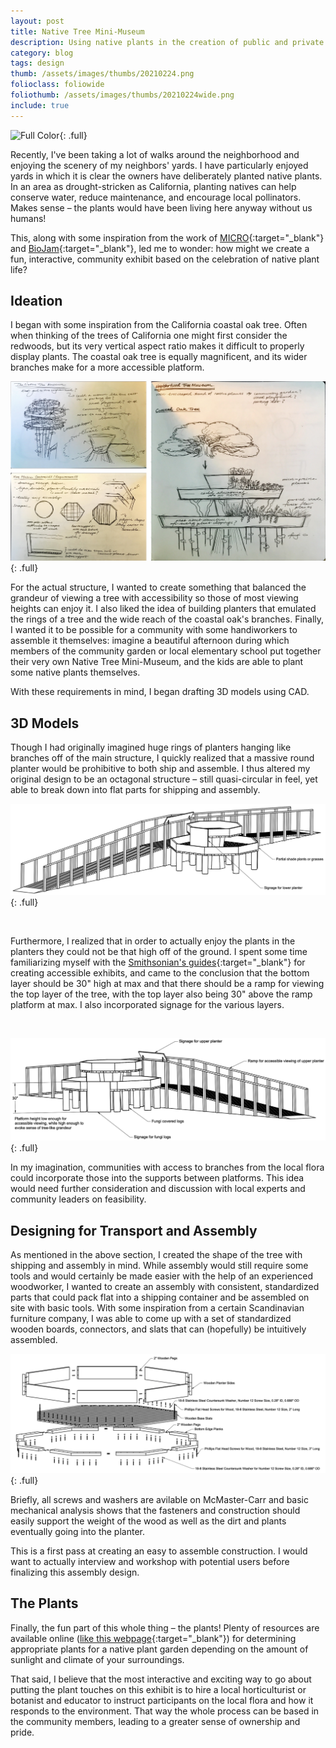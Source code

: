 ```yaml
---
layout: post
title: Native Tree Mini-Museum
description: Using native plants in the creation of public and private landscapes is an environmentally friendly way to introduce natural beauty into everyday spaces while reducing garden maintenance and encouraging local pollinators. Can we create a fun, interactive, educational display of these effects?
category: blog
tags: design
thumb: /assets/images/thumbs/20210224.png
folioclass: foliowide
foliothumb: /assets/images/thumbs/20210224wide.png
include: true
---
```


![Full Color](/assets/images/nativetree_color.png){: .full}

Recently, I've been taking a lot of walks around the neighborhood and enjoying the scenery of my neighbors' yards. I have particularly enjoyed yards in which it is clear the owners have deliberately planted native plants. In an area as drought-stricken as California, planting natives can help conserve water, reduce maintenance, and encourage local pollinators. Makes sense – the plants would have been living here anyway without us humans!

This, along with some inspiration from the work of [MICRO](https://micro.ooo/){:target="_blank"} and [BioJam](https://biojamcamp.weebly.com/){:target="_blank"}, led me to wonder: how might we create a fun, interactive, community exhibit based on the celebration of native plant life?

## Ideation

I began with some inspiration from the California coastal oak tree. Often when thinking of the trees of California one might first consider the redwoods, but its very vertical aspect ratio makes it difficult to properly display plants. The coastal oak tree is equally magnificent, and its wider branches make for a more accessible platform.

![Planter Ideation](/assets/images/nativetree_collage.png){: .full}

For the actual structure, I wanted to create something that balanced the grandeur of viewing a tree with accessibility so those of most viewing heights can enjoy it. I also liked the idea of building planters that emulated the rings of a tree and the wide reach of the coastal oak's branches. Finally, I wanted it to be possible for a community with some handiworkers to assemble it themselves: imagine a beautiful afternoon during which members of the community garden or local elementary school put together their very own Native Tree Mini-Museum, and the kids are able to plant some native plants themselves.

With these requirements in mind, I began drafting 3D models using CAD.

## 3D Models

Though I had originally imagined huge rings of planters hanging like branches off of the main structure, I quickly realized that a massive round planter would be prohibitive to both ship and assemble. I thus altered my original design to be an octagonal structure – still quasi-circular in feel, yet able to break down into flat parts for shipping and assembly.

![View 1](/assets/images/nativetree_view1.png){: .full}

&nbsp;

Furthermore, I realized that in order to actually enjoy the plants in the planters they could not be that high off of the ground. I spent some time familiarizing myself with the [Smithsonian's guides](https://access.si.edu/museum-professionals){:target="_blank"} for creating accessible exhibits, and came to the conclusion that the bottom layer should be 30" high at max and that there should be a ramp for viewing the top layer of the tree, with the top layer also being 30" above the ramp platform at max. I also incorporated signage for the various layers.

&nbsp;

![View 2](/assets/images/nativetree_view2.png){: .full}

In my imagination, communities with access to branches from the local flora could incorporate those into the supports between platforms. This idea would need further consideration and discussion with local experts and community leaders on feasibility.

## Designing for Transport and Assembly

As mentioned in the above section, I created the shape of the tree with shipping and assembly in mind. While assembly would still require some tools and would certainly be made easier with the help of an experienced woodworker, I wanted to create an assembly with consistent, standardized parts that could pack flat into a shipping container and be assembled on site with basic tools. With some inspiration from a certain Scandinavian furniture company, I was able to come up with a set of standardized wooden boards, connectors, and slats that can (hopefully) be intuitively assembled.

![Flatpack Exploded](/assets/images/nativetree_exploded.png){: .full}

Briefly, all screws and washers are avilable on McMaster-Carr and basic mechanical analysis shows that the fasteners and construction should easily support the weight of the wood as well as the dirt and plants eventually going into the planter.

This is a first pass at creating an easy to assemble construction. I would want to actually interview and workshop with potential users before finalizing this assembly design.

## The Plants

Finally, the fun part of this whole thing – the plants! Plenty of resources are available online ([like this webpage](https://www.cnps.org/gardening){:target="_blank"}) for determining appropriate plants for a native plant garden depending on the amount of sunlight and climate of your surroundings.

That said, I believe that the most interactive and exciting way to go about putting the plant touches on this exhibit is to hire a local horticulturist or botanist and educator to instruct participants on the local flora and how it responds to the environment. That way the whole process can be based in the community members, leading to a greater sense of ownership and pride.
